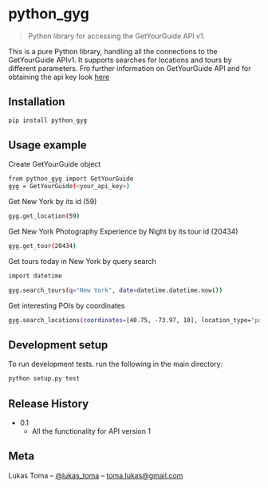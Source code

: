# python_gyg
> Python library for accessing the GetYourGuide API v1.

This is a pure Python library, handling all the connections to the GetYourGuide APIv1. It
supports searches for locations and tours by different parameters. Fro further information
on GetYourGuide API and for obtaining the api key look [here](https://partner.getyourguide.com/en/?cmp=brand&campaignid=173885129&adgroupid=10370624369&targetid=aud-57020326659:kwd-18417900866&loc_physical_ms=1001448&matchtype=e&network=g&device=c&creative=111291492689&partner_id=FDBE4&gclid=CLnPycqJ7M8CFeEV0wodvisCIg)

## Installation

```sh
pip install python_gyg
```

## Usage example

Create GetYourGuide object

```sh
from python_gyg import GetYourGuide
gyg = GetYourGuide(<your_api_key>)
```

Get New York by its id (59)
```sh
gyg.get_location(59)
```

Get New York Photography Experience by Night by its tour id (20434)
```sh
gyg.get_tour(20434)
```

Get tours today in New York by query search 
```sh
import datetime

gyg.search_tours(q="New York", date=datetime.datetime.now())
```

Get interesting POIs by coordinates
```sh
gyg.search_locations(coordinates=[40.75, -73.97, 10], location_type="poi")
```



## Development setup

To run development tests. run the following in the main directory:
```sh
python setup.py test
```

## Release History

* 0.1
    * All the functionality for API version 1

## Meta

Lukas Toma – [@lukas_toma](https://twitter.com/dbader_org) – toma.lukas@gmail.com


